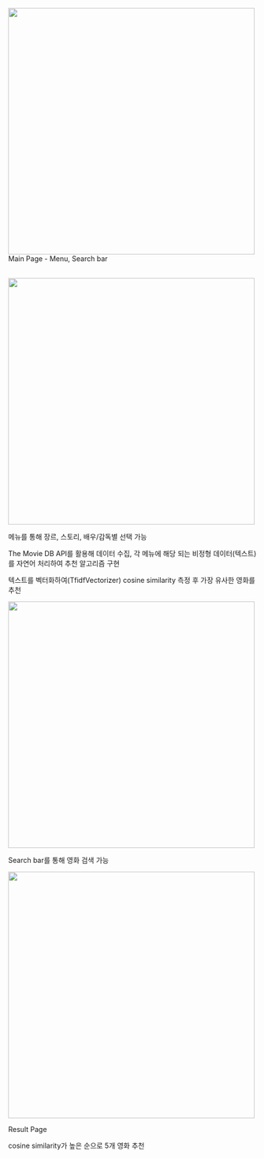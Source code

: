 <img width="500" src="https://blog.kakaocdn.net/dn/lD0LP/btrwVb3n7IO/bMsq3NHZNnQweqx3BXkdR0/img.png"><br>
Main Page - Menu, Search bar <br><br>

<img width="500" src="https://blog.kakaocdn.net/dn/cscA2x/btrwT0gLj0V/KQWWWUhDaVvnGULsNycvF0/img.png"><br>

메뉴를 통해 장르, 스토리, 배우/감독별 선택 가능<br>

The Movie DB API를 활용해 데이터 수집, 각 메뉴에 해당 되는 비정형 데이터(텍스트)를 자연어 처리하여 추천 알고리즘 구현<br>

텍스트를 벡터화하여(TfidfVectorizer) cosine similarity 측정 후 가장 유사한 영화를 추천<br>

<img width="500" src="https://blog.kakaocdn.net/dn/vQRjt/btrwPbKEX5B/HT00gnl1SiWZ8LHBzPyPu0/img.png"><br>

Search bar를 통해 영화 검색 가능<br>

<img width="500" src="https://blog.kakaocdn.net/dn/cqSXl0/btrwMHbZgLQ/Kdz4sIyGFgsks4CxxpsZwK/img.png"><br>

Result Page<br>

cosine similarity가 높은 순으로 5개 영화 추천<br>
